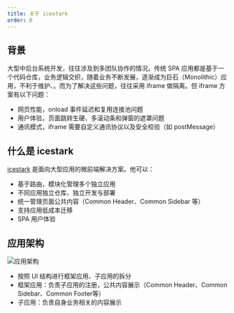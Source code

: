 ```yaml
---
title: 关于 icestark
order: 0
---
```


## 背景

大型中后台系统开发，往往涉及到多团队协作的情况。传统 SPA 应用都是基于一个代码仓库，业务逻辑交织，随着业务不断发展，逐渐成为巨石（Monolithic）应用，不利于维护、。而为了解决这些问题，往往采用 iframe 做隔离。但 iframe 方案有以下问题：

- 网页性能，onload 事件延迟和复用连接池问题
- 用户体验，页面跳转生硬、多滚动条和弹窗的遮罩问题
- 通讯模式，iframe 需要自定义通讯协议以及安全校验（如 postMessage）

## 什么是 icestark

[icestark](https://github.com/ice-lab/icestark) 是面向大型应用的微前端解决方案。他可以：

- 基于路由，模块化管理多个独立应用
- 不同应用独立仓库、独立开发与部署
- 统一管理页面公共内容（Common Header、Common Sidebar 等）
- 支持应用低成本迁移
- SPA 用户体验

## 应用架构

![应用架构](https://img.alicdn.com/tfs/TB1gs02aQT2gK0jSZFkXXcIQFXa-1421-1416.png)

- 按照 UI 结构进行框架应用、子应用的拆分
- 框架应用：负责子应用的注册，公共内容展示（Common Header、Common Sidebar、Common Footer等）
- 子应用：负责自身业务相关的内容展示
